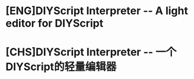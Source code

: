 <h1>[ENG]DIYScript Interpreter -- A light editor for DIYScript</h1>

<h1>[CHS]DIYScript Interpreter -- 一个DIYScript的轻量编辑器</h1>
